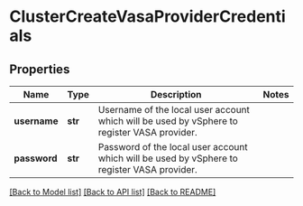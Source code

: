 # ClusterCreateVasaProviderCredentials

## Properties
Name | Type | Description | Notes
------------ | ------------- | ------------- | -------------
**username** | **str** | Username of the local user account which will be used by vSphere to register VASA provider. | 
**password** | **str** | Password of the local user account which will be used by vSphere to register VASA provider. | 

[[Back to Model list]](../README.md#documentation-for-models) [[Back to API list]](../README.md#documentation-for-api-endpoints) [[Back to README]](../README.md)


